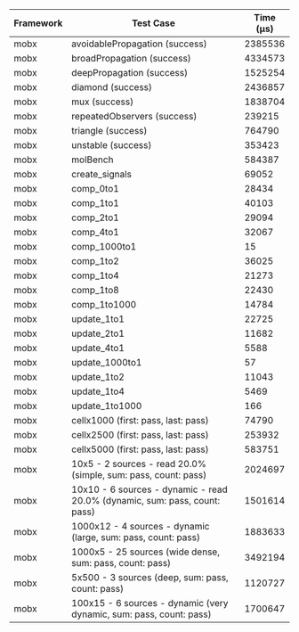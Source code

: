 | Framework | Test Case | Time (μs) |
| --- | --- | --- |
| mobx | avoidablePropagation (success) | 2385536 |
| mobx | broadPropagation (success) | 4334573 |
| mobx | deepPropagation (success) | 1525254 |
| mobx | diamond (success) | 2436857 |
| mobx | mux (success) | 1838704 |
| mobx | repeatedObservers (success) | 239215 |
| mobx | triangle (success) | 764790 |
| mobx | unstable (success) | 353423 |
| mobx | molBench | 584387 |
| mobx | create_signals | 69052 |
| mobx | comp_0to1 | 28434 |
| mobx | comp_1to1 | 40103 |
| mobx | comp_2to1 | 29094 |
| mobx | comp_4to1 | 32067 |
| mobx | comp_1000to1 | 15 |
| mobx | comp_1to2 | 36025 |
| mobx | comp_1to4 | 21273 |
| mobx | comp_1to8 | 22430 |
| mobx | comp_1to1000 | 14784 |
| mobx | update_1to1 | 22725 |
| mobx | update_2to1 | 11682 |
| mobx | update_4to1 | 5588 |
| mobx | update_1000to1 | 57 |
| mobx | update_1to2 | 11043 |
| mobx | update_1to4 | 5469 |
| mobx | update_1to1000 | 166 |
| mobx | cellx1000 (first: pass, last: pass) | 74790 |
| mobx | cellx2500 (first: pass, last: pass) | 253932 |
| mobx | cellx5000 (first: pass, last: pass) | 583751 |
| mobx | 10x5 - 2 sources - read 20.0% (simple, sum: pass, count: pass) | 2024697 |
| mobx | 10x10 - 6 sources - dynamic - read 20.0% (dynamic, sum: pass, count: pass) | 1501614 |
| mobx | 1000x12 - 4 sources - dynamic (large, sum: pass, count: pass) | 1883633 |
| mobx | 1000x5 - 25 sources (wide dense, sum: pass, count: pass) | 3492194 |
| mobx | 5x500 - 3 sources (deep, sum: pass, count: pass) | 1120727 |
| mobx | 100x15 - 6 sources - dynamic (very dynamic, sum: pass, count: pass) | 1700647 |
